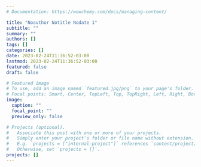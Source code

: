 ```yaml
---
# Documentation: https://wowchemy.com/docs/managing-content/

title: "Noauthor Notitle Nodate 1"
subtitle: ""
summary: ""
authors: []
tags: []
categories: []
date: 2023-02-24T11:36:52-03:00
lastmod: 2023-02-24T11:36:52-03:00
featured: false
draft: false

# Featured image
# To use, add an image named `featured.jpg/png` to your page's folder.
# Focal points: Smart, Center, TopLeft, Top, TopRight, Left, Right, BottomLeft, Bottom, BottomRight.
image:
  caption: ""
  focal_point: ""
  preview_only: false

# Projects (optional).
#   Associate this post with one or more of your projects.
#   Simply enter your project's folder or file name without extension.
#   E.g. `projects = ["internal-project"]` references `content/project/deep-learning/index.md`.
#   Otherwise, set `projects = []`.
projects: []
---
```

